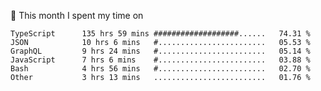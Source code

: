 📅 This month I spent my time on

<!--START_SECTION:waka-->

```text
TypeScript      135 hrs 59 mins ###################......   74.31 %
JSON            10 hrs 6 mins   #........................   05.53 %
GraphQL         9 hrs 24 mins   #........................   05.14 %
JavaScript      7 hrs 6 mins    #........................   03.88 %
Bash            4 hrs 56 mins   #........................   02.70 %
Other           3 hrs 13 mins   .........................   01.76 %
```

<!--END_SECTION:waka-->
